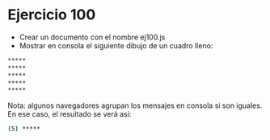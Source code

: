 # Ejercicio 100

* Crear un documento con el nombre ej100.js
* Mostrar en consola el siguiente dibujo de un cuadro lleno:

```bash
*****
*****
*****
*****
*****
```


Nota: algunos navegadores agrupan los mensajes en consola si son iguales. En ese caso, el resultado se verá así: 

```bash
(5) ***** 
```
